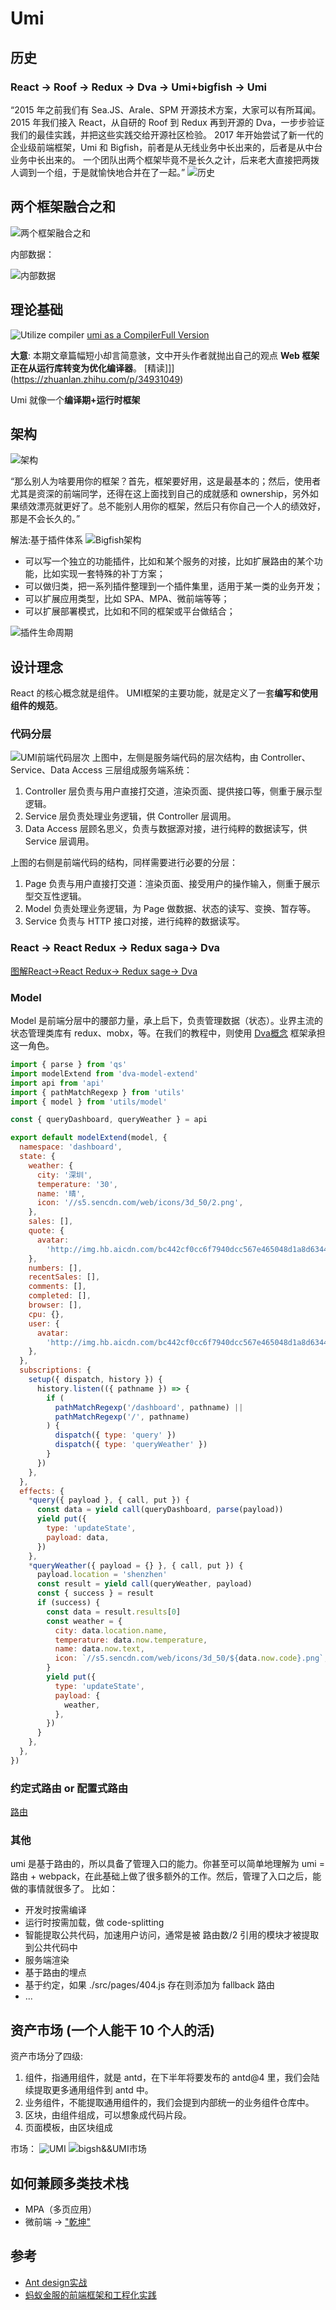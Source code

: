 # Umi
## 历史
### React -> Roof -> Redux -> Dva -> Umi+bigfish -> Umi

“2015 年之前我们有 Sea.JS、Arale、SPM 开源技术方案，大家可以有所耳闻。
2015 年我们接入 React，从自研的 Roof 到 Redux 再到开源的 Dva，一步步验证我们的最佳实践，并把这些实践交给开源社区检验。
2017 年开始尝试了新一代的企业级前端框架，Umi 和 Bigfish，前者是从无线业务中长出来的，后者是从中台业务中长出来的。
一个团队出两个框架毕竟不是长久之计，后来老大直接把两拨人调到一个组，于是就愉快地合并在了一起。”
![历史](http://5b0988e595225.cdn.sohucs.com/images/20190717/8e42b0fbccba4ff48a4f7f9f2acbdcc5.jpeg)
## 两个框架融合之和
![两个框架融合之和](http://5b0988e595225.cdn.sohucs.com/images/20190717/7c6ab855060444f281cdc424d2221fba.jpeg)

内部数据：

![内部数据](http://5b0988e595225.cdn.sohucs.com/images/20190717/8f84ae3045ba4e7c9dd218a876e1c790.jpeg)

## 理论基础
![Utilize compiler](https://shipusercontent.com/5af08fa4045b39c3110110510422527b/Pasted%20Image%202.png)
[umi as a CompilerFull Version](https://tomdale.net/2017/09/compilers-are-the-new-frameworks/)

**大意**: 本期文章篇幅短小却言简意骇，文中开头作者就抛出自己的观点 **Web 框架正在从运行库转变为优化编译器**。
[精读]]](https://zhuanlan.zhihu.com/p/34931049)

Umi 就像一个**编译期+运行时框架**

## 架构
![架构](https://gw.alipayobjects.com/zos/rmsportal/zvfEXesXdgTzWYZCuHLe.png)

“那么别人为啥要用你的框架？首先，框架要好用，这是最基本的；然后，使用者尤其是资深的前端同学，还得在这上面找到自己的成就感和 ownership，另外如果绩效漂亮就更好了。总不能别人用你的框架，然后只有你自己一个人的绩效好，那是不会长久的。”

解法:基于插件体系
![Bigfish架构](https://static001.infoq.cn/resource/image/49/db/49309c4100276f9968520b3d1d2424db.png)

* 可以写一个独立的功能插件，比如和某个服务的对接，比如扩展路由的某个功能，比如实现一套特殊的补丁方案；
* 可以做归类，把一系列插件整理到一个插件集里，适用于某一类的业务开发；
* 可以扩展应用类型，比如 SPA、MPA、微前端等等；
* 可以扩展部署模式，比如和不同的框架或平台做结合；

![插件生命周期](https://static001.infoq.cn/resource/image/ed/38/ed9798f035cfddf3ac759740404ad138.png)

## 设计理念
React 的核心概念就是组件。
UMI框架的主要功能，就是定义了一套**编写和使用组件的规范**。

### 代码分层
![UMI前端代码层次](https://gw.alipayobjects.com/zos/rmsportal/trbRYJugHYeODogmIgwi.png)
上图中，左侧是服务端代码的层次结构，由 Controller、Service、Data Access 三层组成服务端系统：
1. Controller 层负责与用户直接打交道，渲染页面、提供接口等，侧重于展示型逻辑。
2. Service 层负责处理业务逻辑，供 Controller 层调用。
3. Data Access 层顾名思义，负责与数据源对接，进行纯粹的数据读写，供 Service 层调用。

上图的右侧是前端代码的结构，同样需要进行必要的分层：
1. Page 负责与用户直接打交道：渲染页面、接受用户的操作输入，侧重于展示型交互性逻辑。
2. Model 负责处理业务逻辑，为 Page 做数据、状态的读写、变换、暂存等。
3. Service 负责与 HTTP 接口对接，进行纯粹的数据读写。

### React -> React Redux -> Redux saga-> Dva
[图解React->React Redux-> Redux sage-> Dva](https://www.yuque.com/flying.ni/the-tower/tvzasn)

### Model
Model 是前端分层中的腰部力量，承上启下，负责管理数据（状态）。业界主流的状态管理类库有 redux、mobx，等。在我们的教程中，则使用 [Dva概念](https://dvajs.com/guide/concepts.html#%E6%95%B0%E6%8D%AE%E6%B5%81%E5%90%91) 框架承担这一角色。
```javascript
import { parse } from 'qs'
import modelExtend from 'dva-model-extend'
import api from 'api'
import { pathMatchRegexp } from 'utils'
import { model } from 'utils/model'

const { queryDashboard, queryWeather } = api

export default modelExtend(model, {
  namespace: 'dashboard',
  state: {
    weather: {
      city: '深圳',
      temperature: '30',
      name: '晴',
      icon: '//s5.sencdn.com/web/icons/3d_50/2.png',
    },
    sales: [],
    quote: {
      avatar:
        'http://img.hb.aicdn.com/bc442cf0cc6f7940dcc567e465048d1a8d634493198c4-sPx5BR_fw236',
    },
    numbers: [],
    recentSales: [],
    comments: [],
    completed: [],
    browser: [],
    cpu: {},
    user: {
      avatar:
        'http://img.hb.aicdn.com/bc442cf0cc6f7940dcc567e465048d1a8d634493198c4-sPx5BR_fw236',
    },
  },
  subscriptions: {
    setup({ dispatch, history }) {
      history.listen(({ pathname }) => {
        if (
          pathMatchRegexp('/dashboard', pathname) ||
          pathMatchRegexp('/', pathname)
        ) {
          dispatch({ type: 'query' })
          dispatch({ type: 'queryWeather' })
        }
      })
    },
  },
  effects: {
    *query({ payload }, { call, put }) {
      const data = yield call(queryDashboard, parse(payload))
      yield put({
        type: 'updateState',
        payload: data,
      })
    },
    *queryWeather({ payload = {} }, { call, put }) {
      payload.location = 'shenzhen'
      const result = yield call(queryWeather, payload)
      const { success } = result
      if (success) {
        const data = result.results[0]
        const weather = {
          city: data.location.name,
          temperature: data.now.temperature,
          name: data.now.text,
          icon: `//s5.sencdn.com/web/icons/3d_50/${data.now.code}.png`,
        }
        yield put({
          type: 'updateState',
          payload: {
            weather,
          },
        })
      }
    },
  },
})

```

### 约定式路由 or 配置式路由

[路由](https://umijs.org/zh/guide/router.html)

### 其他
umi 是基于路由的，所以具备了管理入口的能力。你甚至可以简单地理解为 umi = 路由 + webpack，在此基础上做了很多额外的工作。然后，管理了入口之后，能做的事情就很多了。
比如：
* 开发时按需编译
* 运行时按需加载，做 code-splitting
* 智能提取公共代码，加速用户访问，通常是被 路由数/2 引用的模块才被提取到公共代码中
* 服务端渲染
* 基于路由的埋点
* 基于约定，如果 ./src/pages/404.js 存在则添加为 fallback 路由
* ...

## 资产市场 (一个人能干 10 个人的活) 
资产市场分了四级:

1. 组件，指通用组件，就是 antd，在下半年将要发布的 antd@4 里，我们会陆续提取更多通用组件到 antd 中。
2. 业务组件，不能提取通用组件的，我们会提到内部统一的业务组件仓库中。
3. 区块，由组件组成，可以想象成代码片段。
4. 页面模板，由区块组成

市场：
![UMI](http://5b0988e595225.cdn.sohucs.com/images/20190717/3fe672829b914e7994c8078f6e923654.jpeg)
![bigsh&&UMI市场](http://5b0988e595225.cdn.sohucs.com/images/20190717/1e007f12a4ff42cea0b50ffe5f5020f8.jpeg)

## 如何兼顾多类技术栈

* MPA（多页应用）
* 微前端 -> ["乾坤"](https://github.com/umijs/qiankun)

## 参考
* [Ant design实战](https://antd-course.ulivz.com/tydf0a.html)
* [蚂蚁金服的前端框架和工程化实践](https://github.com/sorrycc/blog/issues/85)